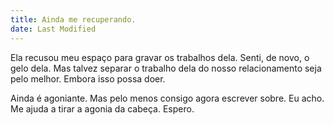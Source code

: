 ```yaml
---
title: Ainda me recuperando.
date: Last Modified
---
```


Ela recusou meu espaço para gravar os trabalhos dela. Senti, de novo, o gelo dela. Mas talvez separar o trabalho dela do nosso relacionamento seja pelo melhor. Embora isso possa doer.

Ainda é agoniante. Mas pelo menos consigo agora escrever sobre. Eu acho. Me ajuda a tirar a agonia da cabeça. Espero.